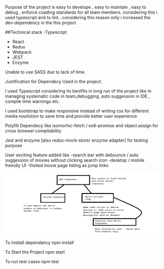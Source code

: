 Purpose of the project is easy to develope , easy to maintain , easy to debug , enforce coading standards for all team members.
considering this i used typescript and ts-lint...considering this reason only i increased the dev-dependency in the this project

##Technical stack 
-Typescript 
- React 
- Redux 
- Webpack 
- JEST 
- Enzyme

Unable to use SASS due to lack of time.

Justification for Dependecy Used in the project.

I used Typescript considering its benifits in long run of the project like in managing systematic code in team,debugging, auto suggession in IDE , compile time warnings etc.

I used bootstrap to make responsive instead of writing css for different media resolution to save time and provide better user experience

Polyfill Dependecy like isomorhic-fetch / es6-promise and object.assign for cross browser compitability 

Jest and enzyme [also redux-mock-store/ enzyme adapter] for testing purpose

User exciting feature added like
-search bar with debounce / auto suggession of movies without clicking search icon
-desktop / mobile freindly UI
-Visited movie page listing as jump links

![Component Architecture](/src/cd.png "Component Architecture")

To instlall dependancy
npm install

To Start the Project
npm start

To run test cases
npm test
